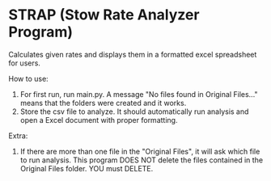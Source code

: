 # STRAP (Stow Rate Analyzer Program)

Calculates given rates and displays them in a formatted excel spreadsheet for users.

How to use:
  1. For first run, run main.py. A message "No files found in Original Files..." means that the folders were created and it works.
  2. Store the csv file to analyze. It should automatically run analysis and open a Excel document with proper formatting.
  
  Extra:
  1. If there are more than one file in the "Original Files", it will ask which file to run analysis. This program DOES NOT delete the files contained in the Original Files folder. YOU must DELETE.
